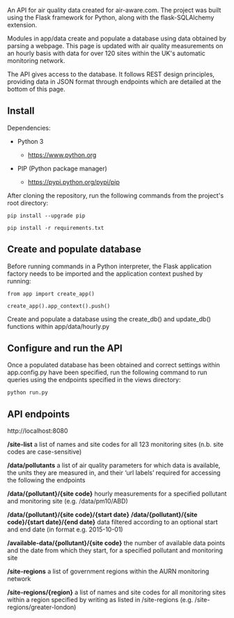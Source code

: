 An API for air quality data created for air-aware.com. The project was built using the Flask framework for Python, along with the flask-SQLAlchemy extension. 

Modules in app/data create and populate a database using data obtained by parsing a webpage. This page is updated with air quality measurements on an hourly basis with data for over 120 sites within the UK's automatic monitoring network.

The API gives access to the database. It follows REST design principles, providing data in JSON format through endpoints which are detailed at the bottom of this page.


Install
-------

Dependencies:

 - Python 3

   - https://www.python.org

 - PIP (Python package manager)

   - https://pypi.python.org/pypi/pip
      
After cloning the repository, run the following commands from the project's root directory:

    pip install --upgrade pip

    pip install -r requirements.txt
    

Create and populate database
----------------------------
Before running commands in a Python interpreter, the Flask application factory needs to be imported and the application context pushed by running:

    from app import create_app()

    create_app().app_context().push()

Create and populate a database using the create_db() and update_db() functions within app/data/hourly.py  


Configure and run the API
--------------------------
Once a populated database has been obtained and correct settings within app.config.py have been specified, run the following command to run queries using the endpoints specified in the views directory:

    python run.py


API endpoints
-------------

http://localhost:8080


**/site-list**
a list of names and site codes for all 123 monitoring sites (n.b. site codes are case-sensitive)

**/data/pollutants**
a list of air quality parameters for which data is available, the units they are measured in, and their ‘url labels’ required for accessing the following the endpoints

**/data/{pollutant}/{site code}**
hourly measurements for a specified pollutant and monitoring site (e.g. /data/pm10/ABD)

**/data/{pollutant}/{site code}/{start date}**
**/data/{pollutant}/{site code}/{start date}/{end date}**
data filtered according to an optional start and end date (in format e.g. 2015-10-01)

**/available-data/{pollutant}/{site code}**
the number of available data points and the date from which they start, for a specified pollutant and monitoring site

**/site-regions**
a list of government regions within the AURN monitoring network

**/site-regions/{region}**
a list of names and site codes for all monitoring sites within a region specified by writing as listed in /site-regions (e.g. /site-regions/greater-london)
